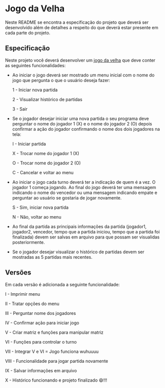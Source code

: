 # Jogo da Velha

Neste README se encontra a especificação do projeto que deverá ser desenvolvido
além de detalhes a respeito do que deverá estar presente em cada parte do
projeto.

## Especificação

Neste projeto você deverá desenvolver um [jogo da velha](https://pt.wikipedia.org/wiki/Jogo_da_velha)
que deve conter as seguintes funcionalidades:

  * Ao iniciar o jogo deverá ser mostrado um menu inicial com o nome do jogo
    que pergunta o que o usuário deseja fazer:

      1 - Iniciar nova partida  

      2 - Visualizar histórico de partidas  

      3 - Sair  

  * Se o jogador desejar iniciar uma nova partida o seu programa deve perguntar
    o nome do jogador 1 (X) e o nome do jogador 2 (O) depois confirmar a ação
    do jogador confirmando o nome dos dois jogadores na tela:

      I - Iniciar partida  

      X - Trocar nome do jogador 1 (X)  

      O - Trocar nome do jogador 2 (O)  

      C - Cancelar e voltar ao menu  

  * Ao iniciar o jogo cada turno deverá ter a indicação de quem é a vez. O
    jogador 1 começa jogando. Ao final do jogo deverá ter uma mensagem indicando
    o nome do vencedor ou uma mensagem indicando empate e perguntar ao usuário
    se gostaria de jogar novamente.

      S - Sim, iniciar nova partida  

      N - Não, voltar ao menu  

  * Ao final da partida as principais informações da partida
    (jogador1, jogador2, vencedor, tempo que a partida iniciou, tempo que a partida foi finalizada)
    devem ser salvas em arquivo para que possam ser visualidas posteriormente.

  * Se o jogador desejar visualizar o histórico de partidas devem ser mostradas
    as 5 partidas mais recentes.

## Versões

Em cada versão é adicionada a seguinte funcionalidade:

  I - Imprimir menu  

  II - Tratar opções do menu  

  III - Perguntar nome dos jogadores  

  IV - Confirmar ação para iniciar jogo  

  V - Criar matriz e funções para manipular matriz  

  VI - Funções para controlar o turno  

  VII - Integrar V e VI = Jogo funciona wuhuuuu  

  VIII - Funcionalidade para jogar partida novamente  

  IX - Salvar informações em arquivo  

  X - Histórico funcionando e projeto finalizado :smile:!!!
